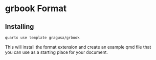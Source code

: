 # grbook Format

## Installing

```bash
quarto use template gragusa/grbook
```

This will install the format extension and create an example qmd file
that you can use as a starting place for your document.

